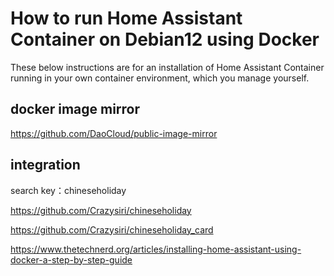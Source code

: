# How to run Home Assistant Container on Debian12 using Docker

These below instructions are for an installation of Home Assistant Container running in your own container environment, which you manage yourself.

## docker image mirror

https://github.com/DaoCloud/public-image-mirror

## integration

search key：chineseholiday

https://github.com/Crazysiri/chineseholiday

https://github.com/Crazysiri/chineseholiday_card






https://www.thetechnerd.org/articles/installing-home-assistant-using-docker-a-step-by-step-guide



